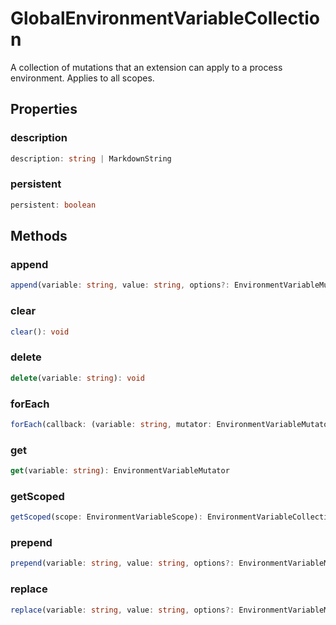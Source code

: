 # GlobalEnvironmentVariableCollection

A collection of mutations that an extension can apply to a process environment. Applies to all scopes.

## Properties

### description

```typescript
description: string | MarkdownString
```

### persistent

```typescript
persistent: boolean
```

## Methods

### append

```typescript
append(variable: string, value: string, options?: EnvironmentVariableMutatorOptions): void
```

### clear

```typescript
clear(): void
```

### delete

```typescript
delete(variable: string): void
```

### forEach

```typescript
forEach(callback: (variable: string, mutator: EnvironmentVariableMutator, collection: EnvironmentVariableCollection) => any, thisArg?: any): void
```

### get

```typescript
get(variable: string): EnvironmentVariableMutator
```

### getScoped

```typescript
getScoped(scope: EnvironmentVariableScope): EnvironmentVariableCollection
```

### prepend

```typescript
prepend(variable: string, value: string, options?: EnvironmentVariableMutatorOptions): void
```

### replace

```typescript
replace(variable: string, value: string, options?: EnvironmentVariableMutatorOptions): void
```

[MarkdownString]: MarkdownString.md
[EnvironmentVariableMutatorOptions]: EnvironmentVariableMutatorOptions.md
[EnvironmentVariableMutator]: EnvironmentVariableMutator.md
[EnvironmentVariableCollection]: EnvironmentVariableCollection.md
[EnvironmentVariableScope]: EnvironmentVariableScope.md
